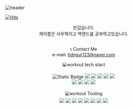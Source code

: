 
![header](https://capsule-render.vercel.app/api?type=Waving&text=Woo-Hyuk-world&fontAlign=60&&fontSize=40&fontAlignY=30&fontColor=ffff&animation=fadeIn&color=gradient) 

[![Hits](https://hits.seeyoufarm.com/api/count/incr/badge.svg?url=https%3A%2F%2Fgithub.com%2FSeoWooHyuk%2Fhit-counter&count_bg=%2379C83D&title_bg=%23555555&icon=&icon_color=%23E7E7E7&title=hits&edge_flat=false)](https://hits.seeyoufarm.com)



<div align="center"> 
반갑습니다. <br>
제이름은 서우혁이고 백엔드를 공부하고있습니다. <br>
<br>
  
📞 Contact Me <br>
e-mail: tjdngur123@naver.com
 <br>

💻workout tech stact <br>

<img alt="Static Badge" src="https://img.shields.io/badge/java-000000?logo=%3Csvg%20role%3D%22img%22%20viewBox%3D%220%200%2024%2024%22%20xmlns%3D%22http%3A%2F%2Fwww.w3.org%2F2000%2Fsvg%22%3E%3Ctitle%3E.ENV%3C%2Ftitle%3E%3Cpath%20d%3D%22M24%200v24H0V0h24ZM10.933%2015.89H6.84v5.52h4.198v-.93H7.955v-1.503h2.77v-.93h-2.77v-1.224h2.978v-.934Zm2.146%200h-1.084v5.52h1.035v-3.6l2.226%203.6h1.118v-5.52h-1.036v3.686l-2.259-3.687Zm5.117%200h-1.208l1.973%205.52h1.19l1.976-5.52h-1.182l-1.352%204.085-1.397-4.086ZM5.4%2019.68H3.72v1.68H5.4v-1.68Z%22%2F%3E%3C%2Fsvg%3E">

<img src="https://img.shields.io/badge/springboot-green?style=flat&logo=springboot&logoColor=#6DB33F"/>
<img src="https://img.shields.io/badge/spring-green?style=flat&logo=spring&logoColor=#6DB33F"/>
<img src="https://img.shields.io/badge/springsecurity-green?style=flat&logo=springsecurity&logoColor=#6DB33F"/>
<img src="https://img.shields.io/badge/jsonwebtokens-000000?style=flat&logo=jsonwebtokens&logoColor=#000000"/>
<img src="https://img.shields.io/badge/axios-5A29E4?style=flat&logo=springsecurity&logoColor=#5A29E4"/>
<br>
<img src="https://img.shields.io/badge/jquery-0769AD?style=flat&logo=jquery&logoColor=#0769AD"/>
<img src="https://img.shields.io/badge/swagger-85EA2D?style=flat&logo=swagger&logoColor=#85EA2D"/>
<img src="https://img.shields.io/badge/jsp-0769AD?style=flat&logo=jsp&logoColor=#0769AD"/>
<img src="https://img.shields.io/badge/react-61DAFB?style=flat&logo=react&logoColor=#61DAFB"/> <br>

<br>
💻workout Tooling <br>
<img src="https://img.shields.io/badge/github-181717?style=flat&logo=github&logoColor=#181717"/>
<img src="https://img.shields.io/badge/mysql-4479A1?style=flat&logo=mysql&logoColor=#4479A1"/>

<img src="https://img.shields.io/badge/visualstudiocode-181717?style=flat&logo=visualstudiocode&logoColor=#181717"/>
<img src="https://img.shields.io/badge/eclipseide-2C2255?style=flat&logo=eclipseide&logoColor=#2C2255"/>
<img src="https://img.shields.io/badge/putty-181717?style=flat&logo=putty&logoColor=#181717"/>

<img src="https://img.shields.io/badge/filezilla-BF0000?style=flat&logo=filezilla&logoColor=#BF0000"/>

<img src="https://img.shields.io/badge/postman-FF6C37?style=flat&logo=postman&logoColor=#FF6C37"/>
<img src="https://img.shields.io/badge/putty-181717?style=flat&logo=putty&logoColor=#181717"/>




  





</div>

<!--
**SeoWooHyuk/SeoWooHyuk** is a ✨ _special_ ✨ repository because its `README.md` (this file) appears on your GitHub profile.
![image](https://github.com/SeoWooHyuk/SeoWooHyuk/assets/112370096/3af0116a-ecd2-488d-a3d7-843aa12d0679)

Here are some ideas to get you started:

- 🔭 I’m currently working on ...
- 🌱 I’m currently learning ...
- 👯 I’m looking to collaborate on ...
- 🤔 I’m looking for help with ...
- 💬 Ask me about ...
- 📫 How to reach me: ...
- 😄 Pronouns: ...
- ⚡ Fun fact: ...
-->
